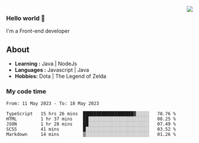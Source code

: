 <img align='right' src="https://github-readme-stats.vercel.app/api?username=jumodada&show_icons=true&theme=vue">

### Hello world 👋

I'm a Front-end developer 
    
## About
-  **Learning :** Java | NodeJs
-  **Languages :** Javascript | Java
-  **Hobbies:** Dota | The Legend of Zelda

### My code time

<!--START_SECTION:waka-->

```text
From: 11 May 2023 - To: 18 May 2023

TypeScript   15 hrs 26 mins  ███████████████████▓░░░░░   78.76 %
HTML         1 hr 37 mins    ██░░░░░░░░░░░░░░░░░░░░░░░   08.25 %
JSON         1 hr 28 mins    ██░░░░░░░░░░░░░░░░░░░░░░░   07.49 %
SCSS         41 mins         █░░░░░░░░░░░░░░░░░░░░░░░░   03.52 %
Markdown     14 mins         ▒░░░░░░░░░░░░░░░░░░░░░░░░   01.26 %
```

<!--END_SECTION:waka-->
